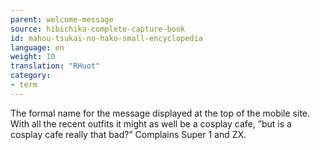 ```yaml
---
parent: welcome-message
source: hibichika-complete-capture-book
id: mahou-tsukai-no-hako-small-encyclopedia
language: en
weight: 10
translation: "RHuot"
category:
- term
---
```


The formal name for the message displayed at the top of the mobile site. With all the recent outfits it might as well be a cosplay cafe, ”but is a cosplay cafe really that bad?” Complains Super 1 and ZX.
